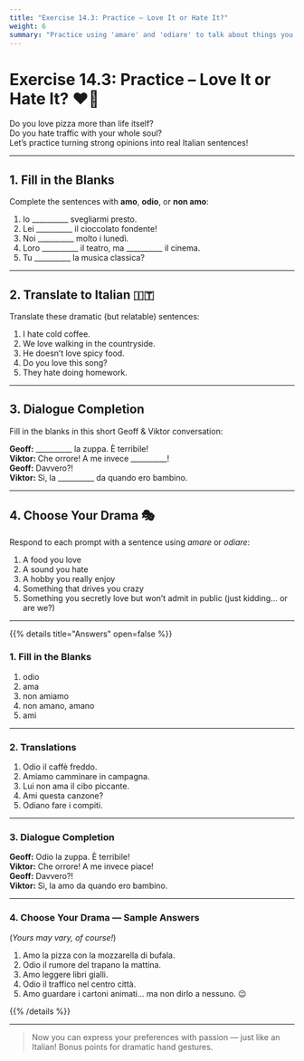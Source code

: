 ```yaml
---
title: "Exercise 14.3: Practice – Love It or Hate It?"
weight: 6
summary: "Practice using 'amare' and 'odiare' to talk about things you love, hate, or feel strangely passionate about (like cabbage soup)."
---
```


# Exercise 14.3: Practice – Love It or Hate It? ❤️🤮

Do you love pizza more than life itself?  
Do you hate traffic with your whole soul?  
Let’s practice turning strong opinions into real Italian sentences!

---

## 1. Fill in the Blanks

Complete the sentences with **amo**, **odio**, or **non amo**:

1. Io __________ svegliarmi presto.  
2. Lei __________ il cioccolato fondente!  
3. Noi __________ molto i lunedì.  
4. Loro __________ il teatro, ma __________ il cinema.  
5. Tu __________ la musica classica?

---

## 2. Translate to Italian 🇮🇹

Translate these dramatic (but relatable) sentences:

1. I hate cold coffee.  
2. We love walking in the countryside.  
3. He doesn’t love spicy food.  
4. Do you love this song?  
5. They hate doing homework.

---

## 3. Dialogue Completion

Fill in the blanks in this short Geoff & Viktor conversation:

**Geoff:** __________ la zuppa. È terribile!  
**Viktor:** Che orrore! A me invece __________!  
**Geoff:** Davvero?!  
**Viktor:** Sì, la __________ da quando ero bambino.

---

## 4. Choose Your Drama 🎭

Respond to each prompt with a sentence using *amare* or *odiare*:

1. A food you love  
2. A sound you hate  
3. A hobby you really enjoy  
4. Something that drives you crazy  
5. Something you secretly love but won’t admit in public (just kidding… or are we?)

---

{{% details title="Answers" open=false %}}

### 1. Fill in the Blanks

1. odio  
2. ama  
3. non amiamo  
4. non amano, amano  
5. ami

---

### 2. Translations

1. Odio il caffè freddo.  
2. Amiamo camminare in campagna.  
3. Lui non ama il cibo piccante.  
4. Ami questa canzone?  
5. Odiano fare i compiti.

---

### 3. Dialogue Completion

**Geoff:** Odio la zuppa. È terribile!  
**Viktor:** Che orrore! A me invece piace!  
**Geoff:** Davvero?!  
**Viktor:** Sì, la amo da quando ero bambino.

---

### 4. Choose Your Drama — Sample Answers

(*Yours may vary, of course!*)

1. Amo la pizza con la mozzarella di bufala.  
2. Odio il rumore del trapano la mattina.  
3. Amo leggere libri gialli.  
4. Odio il traffico nel centro città.  
5. Amo guardare i cartoni animati… ma non dirlo a nessuno. 😉

{{% /details %}}

---

> Now you can express your preferences with passion — just like an Italian! Bonus points for dramatic hand gestures.
